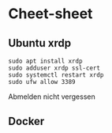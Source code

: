 # Cheet-sheet
## Ubuntu xrdp
```
sudo apt install xrdp
sudo adduser xrdp ssl-cert
sudo systemctl restart xrdp
sudo ufw allow 3389
```
Abmelden nicht vergessen

## Docker


